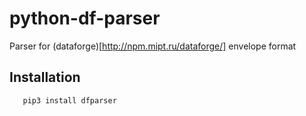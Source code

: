 # python-df-parser

Parser for (dataforge)[http://npm.mipt.ru/dataforge/] envelope format

## Installation 

       pip3 install dfparser

